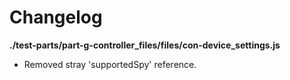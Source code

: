 # Changelog

**./test-parts/part-g-controller_files/files/con-device_settings.js**
* Removed stray 'supportedSpy' reference.
